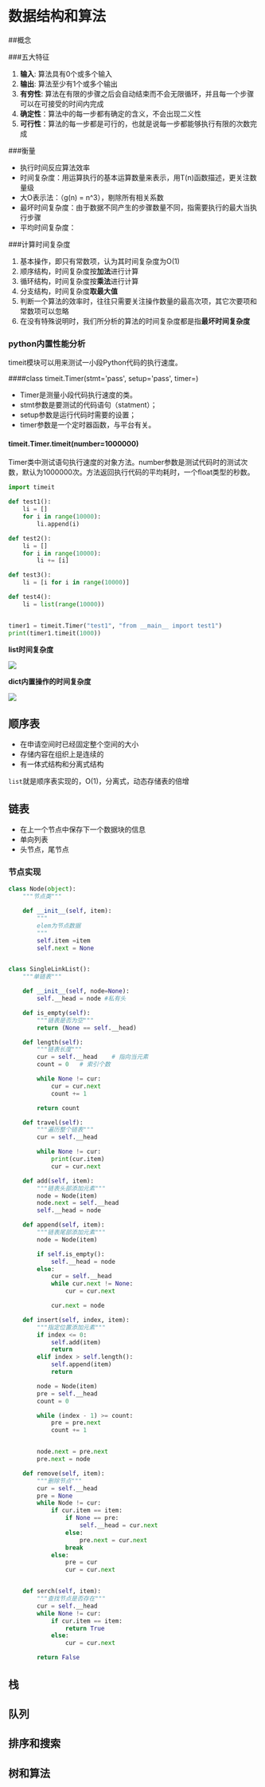 # 数据结构和算法

##概念

###五大特征

1. **输入**: 算法具有0个或多个输入
2. **输出**: 算法至少有1个或多个输出
3. **有穷性**: 算法在有限的步骤之后会自动结束而不会无限循环，并且每一个步骤可以在可接受的时间内完成
4. **确定性**：算法中的每一步都有确定的含义，不会出现二义性
5. **可行性**：算法的每一步都是可行的，也就是说每一步都能够执行有限的次数完成

###衡量

* 执行时间反应算法效率
* 时间复杂度：用运算执行的基本运算数量来表示，用T(n)函数描述，更关注数量级
* 大O表示法：（g(n) = n^3），剔除所有相关系数
* 最坏时间复杂度：由于数据不同产生的步骤数量不同，指需要执行的最大当执行步骤
* 平均时间复杂度：


###计算时间复杂度

1. 基本操作，即只有常数项，认为其时间复杂度为O(1)
2. 顺序结构，时间复杂度按**加法**进行计算
3. 循环结构，时间复杂度按**乘法**进行计算
4. 分支结构，时间复杂度**取最大值**
5. 判断一个算法的效率时，往往只需要关注操作数量的最高次项，其它次要项和常数项可以忽略
6. 在没有特殊说明时，我们所分析的算法的时间复杂度都是指**最坏时间复杂度**

### python内置性能分析

timeit模块可以用来测试一小段Python代码的执行速度。

####class timeit.Timer(stmt='pass', setup='pass', timer=<timer function>)

* Timer是测量小段代码执行速度的类。
* stmt参数是要测试的代码语句（statment）；
* setup参数是运行代码时需要的设置；
* timer参数是一个定时器函数，与平台有关。

#### timeit.Timer.timeit(number=1000000)

Timer类中测试语句执行速度的对象方法。number参数是测试代码时的测试次数，默认为1000000次。方法返回执行代码的平均耗时，一个float类型的秒数。

````python
import timeit

def test1():
    li = []
    for i in range(10000):
        li.append(i)

def test2():
    li = []
    for i in range(10000):
        li += [i]

def test3():
    li = [i for i in range(10000)]

def test4():
    li = list(range(10000))


timer1 = timeit.Timer("test1", "from __main__ import test1")
print(timer1.timeit(1000))
````

**list时间复杂度**

![](./img/list操作.png)

**dict内置操作的时间复杂度**

![](./img/dict操作.png)

## 顺序表

* 在申请空间时已经固定整个空间的大小
* 存储内容在组织上是连续的
* 有一体式结构和分离式结构

`list`就是顺序表实现的，O(1)，分离式，动态存储表的倍增

## 链表

* 在上一个节点中保存下一个数据块的信息
* 单向列表
* 头节点，尾节点

### 节点实现

```python
class Node(object):
    """节点类"""

    def __init__(self, item):
        """
        elem为节点数据
        """
        self.item =item
        self.next = None


class SingleLinkList():
    """单链表"""

    def __init__(self, node=None):
        self.__head = node #私有头

    def is_empty(self):
        """链表是否为空"""
        return (None == self.__head)

    def length(self):
        """链表长度"""
        cur = self.__head    # 指向当元素
        count = 0   # 索引个数

        while None != cur:
            cur = cur.next
            count += 1

        return count

    def travel(self):
        """遍历整个链表"""
        cur = self.__head

        while None != cur:
            print(cur.item)
            cur = cur.next

    def add(self, item):
        """链表头部添加元素"""
        node = Node(item)
        node.next = self.__head
        self.__head = node

    def append(self, item):
        """链表尾部添加元素"""
        node = Node(item)

        if self.is_empty():
            self.__head = node
        else:
            cur = self.__head
            while cur.next != None:
                cur = cur.next

            cur.next = node

    def insert(self, index, item):
        """指定位置添加元素"""
        if index <= 0:
            self.add(item)
            return
        elif index > self.length():
            self.append(item)
            return

        node = Node(item)
        pre = self.__head
        count = 0

        while (index - 1) >= count:
            pre = pre.next
            count += 1


        node.next = pre.next
        pre.next = node

    def remove(self, item):
        """删除节点"""
        cur = self.__head
        pre = None
        while Node != cur:
            if cur.item == item:
                if None == pre:
                    self.__head = cur.next
                else:
                    pre.next = cur.next
                break
            else:
                pre = cur
                cur = cur.next


    def serch(self, item):
        """查找节点是否存在"""
        cur = self.__head
        while None != cur:
            if cur.item == item:
                return True
            else:
                cur = cur.next

        return False
```



## 栈



## 队列



## 排序和搜索



## 树和算法









